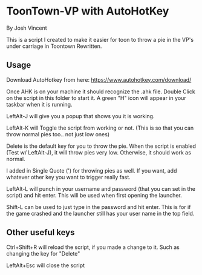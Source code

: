 # ToonTown-VP with AutoHotKey
By Josh Vincent

This is a script I created to make it easier for toon to throw a pie in the VP's under carriage in Toontown Rewritten.

## Usage
Download AutoHotkey from here: https://www.autohotkey.com/download/ 

Once AHK is on your machine it should recognize the .ahk file. Double Click on the script in this folder to start it. A green "H" icon will appear in your taskbar when it is running. 

LeftAlt-J will give you a popup that shows you it is working. 

LeftAlt-K will Toggle the script from working or not. (This is so that you can throw normal pies too.. not just low ones)

Delete is the default key for you to throw the pie. When the script is enabled (Test w/ LeftAlt-J), it will throw pies very low. Otherwise, it should work as normal. 

I added in Single Quote (') for throwing pies as well. If you want, add whatever other key you want to trigger really fast. 

LeftAlt-L will punch in your username and password (that you can set in the script) and hit enter. This will be used when first opening the launcher.

Shift-L can be used to just type in the password and hit enter. This is for if the game crashed and the launcher still has your user name in the top field. 

## Other useful keys

Ctrl+Shift+R will reload the script, if you made a change to it. Such as changing the key for "Delete"

LeftAlt+Esc will close the script